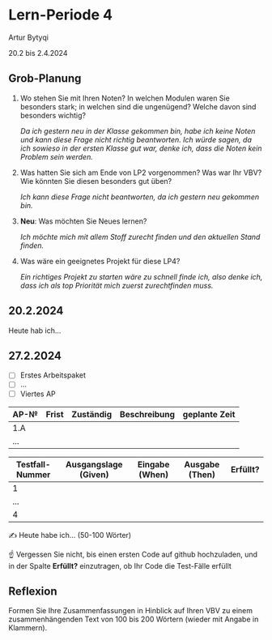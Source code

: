 # Lern-Periode 4

Artur Bytyqi

20.2 bis 2.4.2024

## Grob-Planung

1. Wo stehen Sie mit Ihren Noten? In welchen Modulen waren Sie besonders stark; in welchen sind die ungenügend? Welche davon sind besonders wichtig?

   *Da ich gestern neu in der Klasse gekommen bin, habe ich keine Noten und kann diese Frage nicht richtig beantworten. Ich würde sagen, da ich sowieso in der ersten Klasse gut war, denke ich, dass die Noten kein Problem sein werden.*
   
3. Was hatten Sie sich am Ende von LP2 vorgenommen? Was war Ihr VBV? Wie könnten Sie diesen besonders gut üben?

   *Ich kann diese Frage nicht beantworten, da ich gestern neu gekommen bin.*
   
5. **Neu**: Was möchten Sie Neues lernen?

   *Ich möchte mich mit allem Stoff zurecht finden und den aktuellen Stand finden.*
   
7. Was wäre ein geeignetes Projekt für diese LP4?

   *Ein richtiges Projekt zu starten wäre zu schnell finde ich, also denke ich, dass ich als top Priorität mich zuerst zurechtfinden muss.*

## 20.2.2024

Heute hab ich...

## 27.2.2024

- [ ] Erstes Arbeitspaket
- [ ] ...
- [ ] Viertes AP
      
| AP-№ | Frist | Zuständig | Beschreibung | geplante Zeit |
| ---- | ----- | --------- | ------------ | ------------- |
| 1.A  |       |           |              |               |
| ...  |       |           |              |               |

| Testfall-Nummer | Ausgangslage (Given) | Eingabe (When) | Ausgabe (Then) | Erfüllt? |
| --------------- | -------------------- | -------------- | -------------- | -------- |
| 1               |                      |                |                |          |
| ...             |                      |                |                |          |
| 4               |                      |                |                |          |

✍️ Heute habe ich... (50-100 Wörter)

☝️ Vergessen Sie nicht, bis einen ersten Code auf github hochzuladen, und in der Spalte **Erfüllt?** einzutragen, ob Ihr Code die Test-Fälle erfüllt



## Reflexion

Formen Sie Ihre Zusammenfassungen in Hinblick auf Ihren VBV zu einem zusammenhängenden Text von 100 bis 200 Wörtern (wieder mit Angabe in Klammern).
